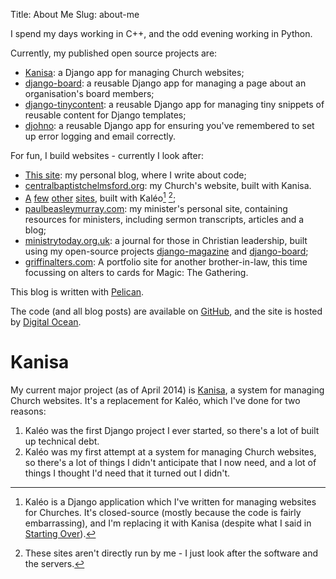Title: About Me
Slug: about-me

I spend my days working in C++, and the odd evening working in Python.

Currently, my published open source projects are:

* [Kanisa][kanisa]: a Django app for managing Church websites;
* [django-board][django-board]: a reusable Django app for managing a
  page about an organisation's board members;
* [django-tinycontent][django-tinycontent]: a reusable Django app for
  managing tiny snippets of reusable content for Django templates;
* [djohno][djohno]: a reusable Django app for ensuring you've
  remembered to set up error logging and email correctly.


For fun, I build websites - currently I look after:

 * [This site][dominicrodger]: my personal blog, where I write about code;
 * [centralbaptistchelmsford.org][cbc]: my Church's website, built with
   Kanisa.
 * [A][connected]
   [few][trinity]
   [other][moorside]
   [sites][hadath], built with Kal&#233;o[^1] [^2];
 * [paulbeasleymurray.com][pbm]: my minister's personal site, containing
   resources for ministers, including sermon transcripts, articles and a blog;
 * [ministrytoday.org.uk][mt]: a journal for those in Christian leadership,
   built using my open-source projects [django-magazine][django-magazine] and
   [django-board][django-board];
 * [griffinalters.com][ga]: A portfolio site for another brother-in-law, this
   time focussing on alters to cards for Magic: The Gathering.

This blog is written with [Pelican][pelican].

The code (and all blog posts) are available on [GitHub][github-repo],
and the site is hosted by [Digital Ocean][digital-ocean].

# Kanisa

My current major project (as of April 2014) is [Kanisa][kanisa], a system for
managing Church websites. It's a replacement for Kal&#233;o, which
I've done for two reasons:

1. Kal&#233;o was the first Django project I ever started, so there's
   a lot of built up technical debt.
2. Kal&#233;o was my first attempt at a system for managing Church
   websites, so there's a lot of things I didn't anticipate that I
   now need, and a lot of things I thought I'd need that it turned
   out I didn't.

[^1]: Kal&#233;o is a Django application which I've written for
      managing websites for Churches. It's closed-source (mostly
      because the code is fairly embarrassing), and I'm replacing it
      with Kanisa (despite what I said in
      [Starting Over](http://www.dominicrodger.com/starting-over.html)).
[^2]: These sites aren't directly run by me - I just look after the
      software and the servers.

[dominicrodger]: http://dominicrodger.com "My personal blog"
[cbc]: http://www.centralbaptistchelmsford.org "My Church - Central Baptist in the great city of Chelmsford"
[connected]: http://connectedministries.org.uk "A network of Churches in Bradford"
[trinity]: http://trinitychurchbradford.org.uk "Trinity Church, based in Bradford"
[moorside]: http://moorsidechurch.org.uk "Moorside Church, based in Bradford"
[hadath]: http://hadathbaptistchurch.org "Hadath Baptist Church, based in Lebanon"
[pbm]: http://www.paulbeasleymurray.com "My minister's site"
[mt]: http://www.ministrytoday.org.uk "A journal for those in Christian leadership, chaired by my minister"
[django-magazine]: https://github.com/dominicrodger/django-magazine "A system for managing magazines"
[django-board]: https://github.com/dominicrodger/django-board "A system for managing profile pages for boards of organisations"
[django-tinycontent]: https://github.com/dominicrodger/django-tinycontent "A system for managing tiny snippets of reusable content"
[djohno]: https://github.com/dominicrodger/djohno "A system for ensuring you've set up error handling and email correctly for Django sites"
[ga]: http://www.griffinalters.com "My brother-in-law's site - a portfolio of alters for Magic: The Gathering"
[pelican]: http://pelican.readthedocs.org/en/latest/ "Find out about Pelican"
[digital-ocean]: http://www.digitalocean.com/?refcode=9ecca08ed68a "Get hosting from Digital Ocean (and use my referral code)"
[github-repo]: https://github.com/dominicrodger/dominicrodger.com "Use the source, Luke!"
[kanisa]: https://github.com/dominicrodger/kanisa "View Kanisa on GitHub"

